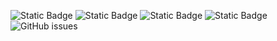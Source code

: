 ![Static Badge](https://img.shields.io/badge/blacklists-60-000000) ![Static Badge](https://img.shields.io/badge/blacklisted-2687708-cc0000) ![Static Badge](https://img.shields.io/badge/whitelisted-2244-00CC00) ![Static Badge](https://img.shields.io/badge/streaming_blacklist-28107-000000) ![GitHub issues](https://img.shields.io/github/issues/fabriziosalmi/blacklists)
